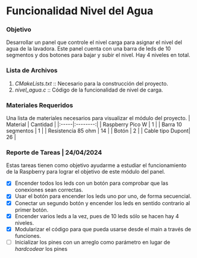 # Funcionalidad Nivel del Agua
### Objetivo 
Desarrollar un panel que controle el nivel carga para asignar el nivel del agua de la lavadora.
Este panel cuenta con una barra de leds de 10 segmentos y dos botones para bajar y subir el nivel.
Hay 4 niveles en total. 

### Lista de Archivos
1. *CMakeLists.txt* :: Necesario para la construcción del proyecto.
2. *nivel_agua.c* :: Código de la funcionalidad de nivel de carga.

### Materiales Requeridos
Una lista de materiales necesarios para visualizar el módulo del proyecto.
| Material |  Cantidad  |
|:-----|:--------:|
| Raspberry Pico W | 1 | 
| Barra 10 segmentos |  1  |
| Resistencia 85 ohm | 14 | 
| Botón | 2 |
| Cable tipo Dupont| 26 |


### Reporte de Tareas | 24/04/2024
Estas tareas tienen como objetivo ayudarme a estudiar el funcionamiento de la Raspberry para lograr el objetivo de este módulo del panel.
- [x] Encender todos los leds con un botón para comprobar que las conexiones sean correctas. 
- [x] Usar el botón para encender los leds uno por uno, de forma secuencial.
- [x] Conectar un segundo botón y encender los leds en sentido contrario al primer botón.
- [x] Encender varios leds a la vez, pues de 10 leds sólo se hacen hay 4 niveles.
- [x] Modularizar el código para que pueda usarse desde el main a través de funciones.
- [ ] Inicializar los pines con un arreglo como parámetro en lugar de *hardcodear* los pines